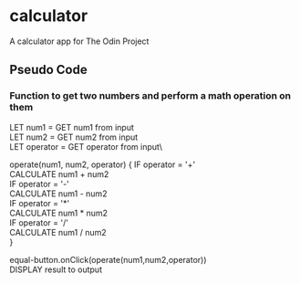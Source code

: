 # calculator

A calculator app for The Odin Project

## Pseudo Code

### Function to get two numbers and perform a math operation on them

LET num1 = GET num1 from input\
LET num2 = GET num2 from input\
LET operator = GET operator from input\

operate(num1, num2, operator) {
    IF operator = '+'\
        CALCULATE num1 + num2\
    IF operator = '-'\
        CALCULATE num1 - num2\
    IF operator = '*'\
        CALCULATE num1 * num2\
    IF operator = '/'\
        CALCULATE num1 / num2\
}

equal-button.onClick(operate(num1,num2,operator))\
DISPLAY result to output